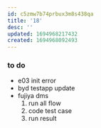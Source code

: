 ```yaml
---
id: c5zmw7b74prbux3m8s438qa
title: '18'
desc: ''
updated: 1694968217432
created: 1694968092493
---
```


### to do
- e03 init error
- byd testapp update
- fujiya dms
    1. run all flow
    2. code test case
    3. run result